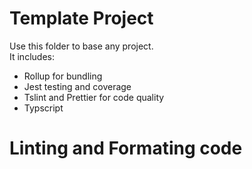  # Template Project

 Use this folder to base any project.  
 It includes:
 - Rollup for bundling
 - Jest testing and coverage
 - Tslint and Prettier for code quality
 - Typscript

# Linting and Formating code


